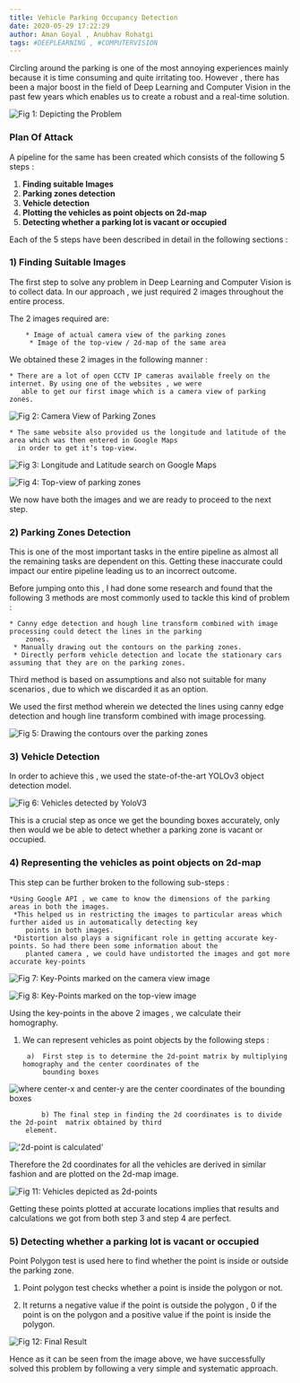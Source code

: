 ```yaml
---
title: Vehicle Parking Occupancy Detection
date: 2020-05-29 17:22:29
author: Aman Goyal , Anubhav Rohatgi
tags: #DEEPLEARNING , #COMPUTERVISION
---
```


Circling around the parking is one of the most annoying experiences mainly because it is time consuming and quite irritating too.
However , there has been a major boost in the field of Deep Learning and Computer Vision in the past few years which enables us to create a robust and a real-time solution.

![Fig 1: Depicting the Problem](20140103__bartpark31-1.jpg)

### Plan Of Attack

 A pipeline for the same has been created which consists of  the following 5 steps :


 1. **Finding suitable Images** 
 2. **Parking zones detection**
 3. **Vehicle detection**
 4. **Plotting the vehicles as point objects on 2d-map**
 5. **Detecting whether a parking lot is vacant or occupied** 

Each of the 5 steps have been described in detail in the following sections :

### 1) Finding Suitable Images

The first step to solve any problem in Deep Learning and Computer Vision is to collect data.
In our approach , we just required 2 images throughout the entire process.

The 2 images required are:

        * Image of actual camera view of the parking zones
         * Image of the top-view / 2d-map of the same area

We obtained these 2 images in the following manner :

	* There are a lot of open CCTV IP cameras available freely on the internet. By using one of the websites , we were 
	   able to get our first image which is a camera view of parking zones.

![Fig 2: Camera View of Parking Zones](2.png)

	* The same website also provided us the longitude and latitude of the area which was then entered in Google Maps 
	  in order to get it’s top-view.

![Fig 3: Longitude and Latitude search on Google Maps](3.png)

![Fig 4:  Top-view of parking zones](4.png)

We now have both the images and we are ready to proceed to the next step.

### 2) Parking Zones Detection

This is one of the most important tasks in the entire pipeline as almost all the remaining tasks are dependent on this. Getting these inaccurate could impact our entire pipeline leading us to an incorrect outcome.

Before jumping onto this , I had done some research and found that the following 3 methods are most commonly used to tackle this kind of problem :

	* Canny edge detection and hough line transform combined with image processing could detect the lines in the parking 
		zones.
	 * Manually drawing out the contours on the parking zones.
	 * Directly perform vehicle detection and locate the stationary cars assuming that they are on the parking zones.

Third method is based on assumptions and also not suitable for many scenarios , due to which we discarded it as an option.

We used the first method wherein we detected the lines using canny edge detection and hough line transform combined with image processing.

![Fig 5:  Drawing the contours over the parking zones](5.jpg)

### 3) Vehicle Detection

In order to achieve this , we used the state-of-the-art YOLOv3 object detection model.

![Fig 6:  Vehicles detected by YoloV3](6.jpg)

This is a crucial step as once we get the bounding boxes accurately, only  then would we be able to detect whether a parking zone is vacant or occupied.

### 4) Representing the vehicles as point objects on 2d-map

This step can be further broken to the following sub-steps :

	*Using Google API , we came to know the dimensions of the parking areas in both the images. 
	 *This helped us in restricting the images to particular areas which further aided us in automatically detecting key 
		points in both images.
	 *Distortion also plays a significant role in getting accurate key-points. So had there been some information about the 
		planted camera , we could have undistorted the images and got more accurate key-points 

![Fig 7:   Key-Points marked on the camera view image](7.jpg)

![Fig 8:   Key-Points marked on the top-view image](8.jpg)

Using the key-points in the above 2 images , we calculate their homography.

1. We can represent vehicles as point objects by the following steps  :

		a)  First step is to determine the 2d-point matrix by multiplying homography and the center coordinates of the 
			bounding boxes 

![where center-x and center-y are the center coordinates of the bounding boxes](9.jpg)
			
			b) The final step in finding the 2d coordinates is to divide the 2d-point  matrix obtained by third 
		element. 

!['2d-point is calculated'](10.png)

Therefore the 2d coordinates for all the vehicles are derived in similar fashion and are plotted on the 2d-map 
		image.

![Fig 11:   Vehicles depicted as 2d-points ](11.jpg)

Getting these points plotted at accurate locations implies that results and calculations we got from both step 3 
		and step 4 are perfect.

### 5) Detecting whether a parking lot is vacant or occupied

Point Polygon test is used here to find whether the point is inside or outside the parking zone.

1. Point polygon test checks whether a point is inside the polygon or not.

2. It returns a negative value if the point is outside the polygon , 0 if the point is on the polygon and a 
	positive value if the point is inside the polygon.

![Fig 12:   Final Result  ](12.jpg)

Hence as it can be seen from the image above, we have successfully solved this problem by following a very simple and systematic approach.


